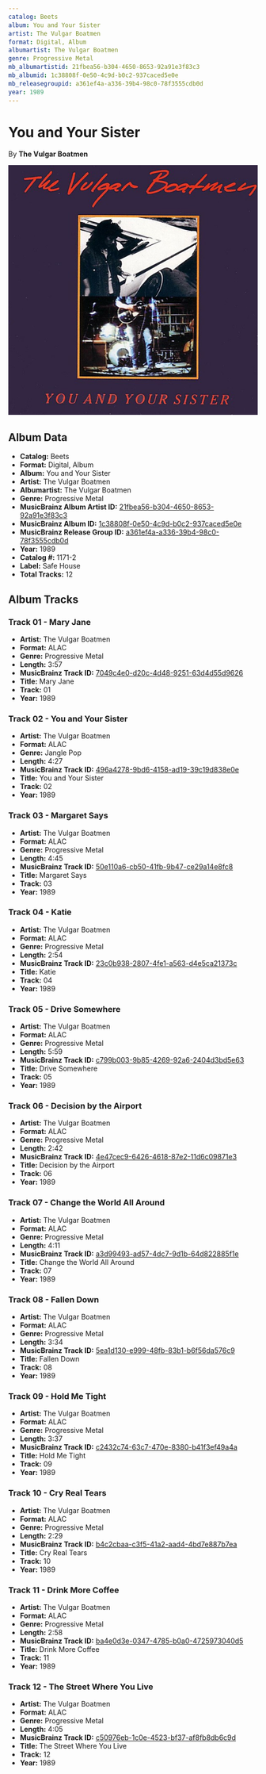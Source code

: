```yaml
---
catalog: Beets
album: You and Your Sister
artist: The Vulgar Boatmen
format: Digital, Album
albumartist: The Vulgar Boatmen
genre: Progressive Metal
mb_albumartistid: 21fbea56-b304-4650-8653-92a91e3f83c3
mb_albumid: 1c38808f-0e50-4c9d-b0c2-937caced5e0e
mb_releasegroupid: a361ef4a-a336-39b4-98c0-78f3555cdb0d
year: 1989
---
```


# You and Your Sister

By **The Vulgar Boatmen**

![](../../assets/beetscovers/The_Vulgar_Boatmen-You_and_Your_Sister.jpg)

## Album Data

- **Catalog:** Beets
- **Format:** Digital, Album
- **Album:** You and Your Sister
- **Artist:** The Vulgar Boatmen
- **Albumartist:** The Vulgar Boatmen
- **Genre:** Progressive Metal
- **MusicBrainz Album Artist ID:** [21fbea56-b304-4650-8653-92a91e3f83c3](https://musicbrainz.org/artist/21fbea56-b304-4650-8653-92a91e3f83c3)
- **MusicBrainz Album ID:** [1c38808f-0e50-4c9d-b0c2-937caced5e0e](https://musicbrainz.org/release/1c38808f-0e50-4c9d-b0c2-937caced5e0e)
- **MusicBrainz Release Group ID:** [a361ef4a-a336-39b4-98c0-78f3555cdb0d](https://musicbrainz.org/release-group/a361ef4a-a336-39b4-98c0-78f3555cdb0d)
- **Year:** 1989
- **Catalog #:** 1171-2
- **Label:** Safe House
- **Total Tracks:** 12

## Album Tracks

### Track 01 - Mary Jane

- **Artist:** The Vulgar Boatmen
- **Format:** ALAC
- **Genre:** Progressive Metal
- **Length:** 3:57
- **MusicBrainz Track ID:** [7049c4e0-d20c-4d48-9251-63d4d55d9626](https://musicbrainz.org/recording/7049c4e0-d20c-4d48-9251-63d4d55d9626)
- **Title:** Mary Jane
- **Track:** 01
- **Year:** 1989

### Track 02 - You and Your Sister

- **Artist:** The Vulgar Boatmen
- **Format:** ALAC
- **Genre:** Jangle Pop
- **Length:** 4:27
- **MusicBrainz Track ID:** [496a4278-9bd6-4158-ad19-39c19d838e0e](https://musicbrainz.org/recording/496a4278-9bd6-4158-ad19-39c19d838e0e)
- **Title:** You and Your Sister
- **Track:** 02
- **Year:** 1989

### Track 03 - Margaret Says

- **Artist:** The Vulgar Boatmen
- **Format:** ALAC
- **Genre:** Progressive Metal
- **Length:** 4:45
- **MusicBrainz Track ID:** [50e110a6-cb50-41fb-9b47-ce29a14e8fc8](https://musicbrainz.org/recording/50e110a6-cb50-41fb-9b47-ce29a14e8fc8)
- **Title:** Margaret Says
- **Track:** 03
- **Year:** 1989

### Track 04 - Katie

- **Artist:** The Vulgar Boatmen
- **Format:** ALAC
- **Genre:** Progressive Metal
- **Length:** 2:54
- **MusicBrainz Track ID:** [23c0b938-2807-4fe1-a563-d4e5ca21373c](https://musicbrainz.org/recording/23c0b938-2807-4fe1-a563-d4e5ca21373c)
- **Title:** Katie
- **Track:** 04
- **Year:** 1989

### Track 05 - Drive Somewhere

- **Artist:** The Vulgar Boatmen
- **Format:** ALAC
- **Genre:** Progressive Metal
- **Length:** 5:59
- **MusicBrainz Track ID:** [c799b003-9b85-4269-92a6-2404d3bd5e63](https://musicbrainz.org/recording/c799b003-9b85-4269-92a6-2404d3bd5e63)
- **Title:** Drive Somewhere
- **Track:** 05
- **Year:** 1989

### Track 06 - Decision by the Airport

- **Artist:** The Vulgar Boatmen
- **Format:** ALAC
- **Genre:** Progressive Metal
- **Length:** 2:42
- **MusicBrainz Track ID:** [4e47cec9-6426-4618-87e2-11d6c09871e3](https://musicbrainz.org/recording/4e47cec9-6426-4618-87e2-11d6c09871e3)
- **Title:** Decision by the Airport
- **Track:** 06
- **Year:** 1989

### Track 07 - Change the World All Around

- **Artist:** The Vulgar Boatmen
- **Format:** ALAC
- **Genre:** Progressive Metal
- **Length:** 4:11
- **MusicBrainz Track ID:** [a3d99493-ad57-4dc7-9d1b-64d822885f1e](https://musicbrainz.org/recording/a3d99493-ad57-4dc7-9d1b-64d822885f1e)
- **Title:** Change the World All Around
- **Track:** 07
- **Year:** 1989

### Track 08 - Fallen Down

- **Artist:** The Vulgar Boatmen
- **Format:** ALAC
- **Genre:** Progressive Metal
- **Length:** 3:34
- **MusicBrainz Track ID:** [5ea1d130-e999-48fb-83b1-b6f56da576c9](https://musicbrainz.org/recording/5ea1d130-e999-48fb-83b1-b6f56da576c9)
- **Title:** Fallen Down
- **Track:** 08
- **Year:** 1989

### Track 09 - Hold Me Tight

- **Artist:** The Vulgar Boatmen
- **Format:** ALAC
- **Genre:** Progressive Metal
- **Length:** 3:37
- **MusicBrainz Track ID:** [c2432c74-63c7-470e-8380-b41f3ef49a4a](https://musicbrainz.org/recording/c2432c74-63c7-470e-8380-b41f3ef49a4a)
- **Title:** Hold Me Tight
- **Track:** 09
- **Year:** 1989

### Track 10 - Cry Real Tears

- **Artist:** The Vulgar Boatmen
- **Format:** ALAC
- **Genre:** Progressive Metal
- **Length:** 2:29
- **MusicBrainz Track ID:** [b4c2cbaa-c3f5-41a2-aad4-4bd7e887b7ea](https://musicbrainz.org/recording/b4c2cbaa-c3f5-41a2-aad4-4bd7e887b7ea)
- **Title:** Cry Real Tears
- **Track:** 10
- **Year:** 1989

### Track 11 - Drink More Coffee

- **Artist:** The Vulgar Boatmen
- **Format:** ALAC
- **Genre:** Progressive Metal
- **Length:** 2:58
- **MusicBrainz Track ID:** [ba4e0d3e-0347-4785-b0a0-4725973040d5](https://musicbrainz.org/recording/ba4e0d3e-0347-4785-b0a0-4725973040d5)
- **Title:** Drink More Coffee
- **Track:** 11
- **Year:** 1989

### Track 12 - The Street Where You Live

- **Artist:** The Vulgar Boatmen
- **Format:** ALAC
- **Genre:** Progressive Metal
- **Length:** 4:05
- **MusicBrainz Track ID:** [c50976eb-1c0e-4523-bf37-af8fb8db6c9d](https://musicbrainz.org/recording/c50976eb-1c0e-4523-bf37-af8fb8db6c9d)
- **Title:** The Street Where You Live
- **Track:** 12
- **Year:** 1989

